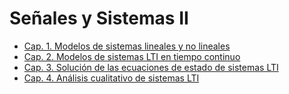 # Señales y Sistemas II


- [Cap. 1. Modelos de sistemas lineales y no lineales](Cap.%201.%20Modelos%20de%20sistemas%20lineales%20y%20no%20lineales.md)
- [Cap. 2. Modelos de sistemas LTI en tiempo continuo](Cap.%202.%20Modelos%20de%20sistemas%20LTI%20en%20tiempo%20continuo.md)
- [Cap. 3. Solución de las ecuaciones de estado de sistemas LTI](Cap.%203.%20Solución%20de%20las%20ecuaciones%20de%20estado%20de%20sistemas%20LTI.md)
- [Cap. 4. Análisis cualitativo de sistemas LTI](Cap.%204.%20Análisis%20cualitativo%20de%20sistemas%20LTI)





